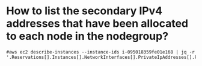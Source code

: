 # How to list the secondary IPv4 addresses that have been allocated to each node in the nodegroup?

```
#aws ec2 describe-instances --instance-ids i-095018359fe01e168 | jq -r '.Reservations[].Instances[].NetworkInterfaces[].PrivateIpAddresses[].PrivateIpAddress'
```